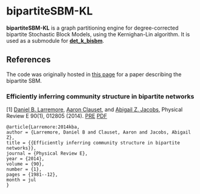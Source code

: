 # bipartiteSBM-KL

**bipartiteSBM-KL** is a graph partitioning engine for degree-corrected bipartite Stochastic Block Models, using the Kernighan-Lin algorithm. It is used as a submodule for [**det_k_bisbm**](https://github.com/junipertcy/det_k_bisbm).

## References

The code was originally hosted in [this page](http://danlarremore.com/bipartiteSBM/) for a paper describing the bipartite SBM.

### Efficiently inferring community structure in bipartite networks

[1] [Daniel B. Larremore](http://danlarremore.com/), [Aaron Clauset](http://tuvalu.santafe.edu/~aaronc/), and [Abigail Z. Jacobs](http://azjacobs.com/), Physical Review E 90(1), 012805 (2014). [PRE](https://journals.aps.org/pre/abstract/10.1103/PhysRevE.90.012805) [PDF](http://danlarremore.com/pdf/2014_LCJ_EfficientlyInferringCommunityStructureInBipartiteNetworks_PRE.pdf)

```
@article{Larremore:2014kba,
author = {Larremore, Daniel B and Clauset, Aaron and Jacobs, Abigail Z},
title = {{Efficiently inferring community structure in bipartite networks}},
journal = {Physical Review E},
year = {2014},
volume = {90},
number = {1},
pages = {1981--12},
month = jul
}
```
